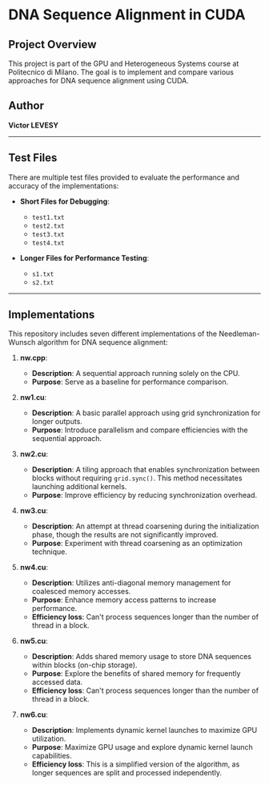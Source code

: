 # DNA Sequence Alignment in CUDA

## Project Overview
This project is part of the GPU and Heterogeneous Systems course at Politecnico di Milano. The goal is to implement and compare various approaches for DNA sequence alignment using CUDA.

## Author
**Victor LEVESY**

---

## Test Files
There are multiple test files provided to evaluate the performance and accuracy of the implementations:

- **Short Files for Debugging**:
  - `test1.txt`
  - `test2.txt`
  - `test3.txt`
  - `test4.txt`

- **Longer Files for Performance Testing**:
  - `s1.txt`
  - `s2.txt`

---

## Implementations
This repository includes seven different implementations of the Needleman-Wunsch algorithm for DNA sequence alignment:

1. **nw.cpp**:
   - **Description**: A sequential approach running solely on the CPU.
   - **Purpose**: Serve as a baseline for performance comparison.

2. **nw1.cu**:
   - **Description**: A basic parallel approach using grid synchronization for longer outputs.
   - **Purpose**: Introduce parallelism and compare efficiencies with the sequential approach.

3. **nw2.cu**:
   - **Description**: A tiling approach that enables synchronization between blocks without requiring `grid.sync()`. This method necessitates launching additional kernels.
   - **Purpose**: Improve efficiency by reducing synchronization overhead.

4. **nw3.cu**:
   - **Description**: An attempt at thread coarsening during the initialization phase, though the results are not significantly improved.
   - **Purpose**: Experiment with thread coarsening as an optimization technique.

5. **nw4.cu**:
   - **Description**: Utilizes anti-diagonal memory management for coalesced memory accesses.
   - **Purpose**: Enhance memory access patterns to increase performance.
   - **Efficiency loss**: Can't process sequences longer than the number of thread in a block.

6. **nw5.cu**:
   - **Description**: Adds shared memory usage to store DNA sequences within blocks (on-chip storage).
   - **Purpose**: Explore the benefits of shared memory for frequently accessed data.
   - **Efficiency loss**: Can't process sequences longer than the number of thread in a block.

7. **nw6.cu**:
   - **Description**: Implements dynamic kernel launches to maximize GPU utilization. 
   - **Purpose**: Maximize GPU usage and explore dynamic kernel launch capabilities.
   - **Efficiency loss**: This is a simplified version of the algorithm, as longer sequences are split and processed independently.



